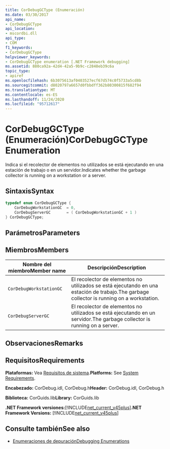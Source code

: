 ```yaml
---
title: CorDebugGCType (Enumeración)
ms.date: 03/30/2017
api_name:
- CorDebugGCType
api_location:
- mscordbi.dll
api_type:
- COM
f1_keywords:
- CorDebugGCType
helpviewer_keywords:
- CorDebugGCType enumeration [.NET Framework debugging]
ms.assetid: 880ca92a-42d4-42a5-9b9c-c2848eb39c6a
topic_type:
- apiref
ms.openlocfilehash: 6b3075613af0403527ecf67d574c0f5733a5cd8b
ms.sourcegitcommit: d8020797a6657d0fbbdff362b80300815f682f94
ms.translationtype: MT
ms.contentlocale: es-ES
ms.lasthandoff: 11/24/2020
ms.locfileid: "95712617"
---
```

# <a name="cordebuggctype-enumeration"></a><span data-ttu-id="2aa57-102">CorDebugGCType (Enumeración)</span><span class="sxs-lookup"><span data-stu-id="2aa57-102">CorDebugGCType Enumeration</span></span>

<span data-ttu-id="2aa57-103">Indica si el recolector de elementos no utilizados se está ejecutando en una estación de trabajo o en un servidor.</span><span class="sxs-lookup"><span data-stu-id="2aa57-103">Indicates whether the garbage collector is running on a workstation or a server.</span></span>  
  
## <a name="syntax"></a><span data-ttu-id="2aa57-104">Sintaxis</span><span class="sxs-lookup"><span data-stu-id="2aa57-104">Syntax</span></span>  
  
```cpp  
typedef enum CorDebugGCType {  
    CorDebugWorkstationGC  = 0,  
    CorDebugServerGC       = ( CorDebugWorkstationGC + 1 )  
} CorDebugGCType;  
```  
  
## <a name="parameters"></a><span data-ttu-id="2aa57-105">Parámetros</span><span class="sxs-lookup"><span data-stu-id="2aa57-105">Parameters</span></span>  
  
## <a name="members"></a><span data-ttu-id="2aa57-106">Miembros</span><span class="sxs-lookup"><span data-stu-id="2aa57-106">Members</span></span>  
  
|<span data-ttu-id="2aa57-107">Nombre del miembro</span><span class="sxs-lookup"><span data-stu-id="2aa57-107">Member name</span></span>|<span data-ttu-id="2aa57-108">Descripción</span><span class="sxs-lookup"><span data-stu-id="2aa57-108">Description</span></span>|  
|-----------------|-----------------|  
|`CorDebugWorkstationGC`|<span data-ttu-id="2aa57-109">El recolector de elementos no utilizados se está ejecutando en una estación de trabajo.</span><span class="sxs-lookup"><span data-stu-id="2aa57-109">The garbage collector is running on a workstation.</span></span>|  
|`CorDebugServerGC`|<span data-ttu-id="2aa57-110">El recolector de elementos no utilizados se está ejecutando en un servidor.</span><span class="sxs-lookup"><span data-stu-id="2aa57-110">The garbage collector is running on a server.</span></span>|  
  
## <a name="remarks"></a><span data-ttu-id="2aa57-111">Observaciones</span><span class="sxs-lookup"><span data-stu-id="2aa57-111">Remarks</span></span>  
  
## <a name="requirements"></a><span data-ttu-id="2aa57-112">Requisitos</span><span class="sxs-lookup"><span data-stu-id="2aa57-112">Requirements</span></span>  

 <span data-ttu-id="2aa57-113">**Plataformas:** Vea [Requisitos de sistema](../../get-started/system-requirements.md).</span><span class="sxs-lookup"><span data-stu-id="2aa57-113">**Platforms:** See [System Requirements](../../get-started/system-requirements.md).</span></span>  
  
 <span data-ttu-id="2aa57-114">**Encabezado:** CorDebug.idl, CorDebug.h</span><span class="sxs-lookup"><span data-stu-id="2aa57-114">**Header:** CorDebug.idl, CorDebug.h</span></span>  
  
 <span data-ttu-id="2aa57-115">**Biblioteca:** CorGuids.lib</span><span class="sxs-lookup"><span data-stu-id="2aa57-115">**Library:** CorGuids.lib</span></span>  
  
 <span data-ttu-id="2aa57-116">**.NET Framework versiones:**[!INCLUDE[net_current_v45plus](../../../../includes/net-current-v45plus-md.md)]</span><span class="sxs-lookup"><span data-stu-id="2aa57-116">**.NET Framework Versions:** [!INCLUDE[net_current_v45plus](../../../../includes/net-current-v45plus-md.md)]</span></span>  
  
## <a name="see-also"></a><span data-ttu-id="2aa57-117">Consulte también</span><span class="sxs-lookup"><span data-stu-id="2aa57-117">See also</span></span>

- [<span data-ttu-id="2aa57-118">Enumeraciones de depuración</span><span class="sxs-lookup"><span data-stu-id="2aa57-118">Debugging Enumerations</span></span>](debugging-enumerations.md)
